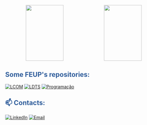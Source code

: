 
<!-- Linha de cima: estatísticas e linguagens lado a lado, centrados -->
<p align="center" width="100%" height="180">
  <img src="https://github-readme-stats.vercel.app/api?username=tiagoanoliveira&show_icons=true&hide=contribs&title_color=2E5C9A&icon_color=2E5C9A&text_color=22304A&bg_color=E6F0FA"  width="49%" height="180">
    <img src="https://streak-stats.demolab.com?user=tiagoanoliveira&background=E6F0FA&border=2E5C9A&stroke=2E5C9A&ring=FFA500&fire=FFA500&currStreakNum=2E5C9A&sideNums=22304A&currStreakLabel=22304A&sideLabels=2E5C9A&dates=22304A"  width="49%" height="180">
</p>

<!-- Linha de baixo: streaks centrado -->
<!-- <p align="center" width="100%">
  <img src="https://github-readme-stats.vercel.app/api/top-langs/?username=tiagoleic02&layout=compact&title_color=2E5C9A&icon_color=2E5C9A&text_color=22304A&bg_color=E6F0FA" height="180">
  <img src="https://github-readme-stats.vercel.app/api/wakatime?username=tiagoleic02" height="180"> 
</p>-->

<h2 align="left" style="color:#2E5C9A;">Some FEUP's repositories:</h2>

[![LCOM](https://github-readme-stats.vercel.app/api/pin?username=tiagoanoliveira&repo=LCOM&title_color=2E5C9A&icon_color=2E5C9A&text_color=22304A&bg_color=E6F0FA)](https://github.com/tiagoleic02/LCOM)
[![LDTS](https://github-readme-stats.vercel.app/api/pin?username=tiagoanoliveira&repo=LDTS&title_color=2E5C9A&icon_color=2E5C9A&text_color=22304A&bg_color=E6F0FA)](https://github.com/tiagoleic02/LDTS)
[![Programação](https://github-readme-stats.vercel.app/api/pin?username=tiagoanoliveira&repo=programacao&title_color=2E5C9A&icon_color=2E5C9A&text_color=22304A&bg_color=E6F0FA)](https://github.com/tiagoleic02/programacao)

<h2 align="left" style="color:#2E5C9A;">📫 Contacts:</h2>

[![LinkedIn](https://img.shields.io/badge/-LinkedIn-blue?logo=linkedin&style=flat-square)](https://www.linkedin.com/in/tiagoalexoliveira/)
[![Email](https://img.shields.io/badge/-Email-red?logo=gmail&style=flat-square)](mailto:tiagoalexneiva@gmail.com)
